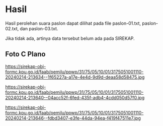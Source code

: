 # Hasil

Hasil perolehan suara paslon dapat dilihat pada file paslon-01.txt, paslon-02.txt, dan paslon-03.txt.

Jika tidak ada, artinya data tersebut belum ada pada SIREKAP.

## Foto C Plano

https://sirekap-obj-formc.kpu.go.id/faab/pemilu/ppwp/31/75/05/10/01/3175051001110-20240214-213634--1f65227a-a17e-4e4d-9d9d-deaa58d58475.jpg

https://sirekap-obj-formc.kpu.go.id/faab/pemilu/ppwp/31/75/05/10/01/3175051001110-20240214-213640--04acc52f-6fed-435f-adb4-4cdd050d57f0.jpg

https://sirekap-obj-formc.kpu.go.id/faab/pemilu/ppwp/31/75/05/10/01/3175051001110-20240214-213646--fdbd3407-e3fe-44da-94ea-f419f47511e7.jpg
